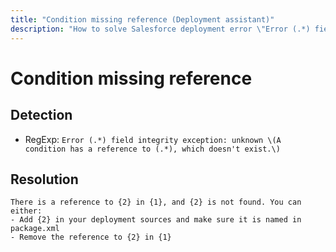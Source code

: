 ```yaml
---
title: "Condition missing reference (Deployment assistant)"
description: "How to solve Salesforce deployment error \"Error (.*) field integrity exception: unknown \(A condition has a reference to (.*), which doesn't exist.\)\""
---
```

<!-- markdownlint-disable MD013 -->
# Condition missing reference

## Detection

- RegExp: `Error (.*) field integrity exception: unknown \(A condition has a reference to (.*), which doesn't exist.\)`

## Resolution

```shell
There is a reference to {2} in {1}, and {2} is not found. You can either:
- Add {2} in your deployment sources and make sure it is named in package.xml
- Remove the reference to {2} in {1}

```
